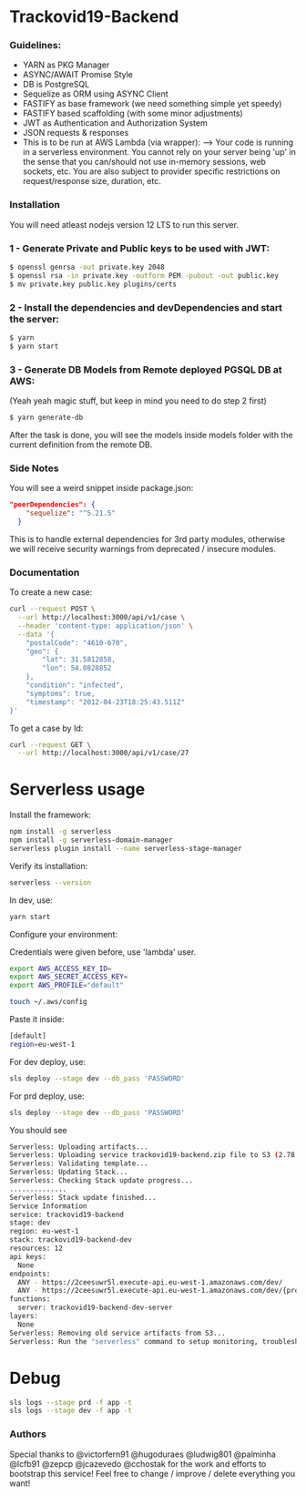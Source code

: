 # Trackovid19-Backend
### Guidelines:
- YARN as PKG Manager
- ASYNC/AWAIT Promise Style
- DB is PostgreSQL
- Sequelize as ORM using ASYNC Client
- FASTIFY as base framework (we need something simple yet speedy)
- FASTIFY based scaffolding (with some minor adjustments)
- JWT as Authentication and Authorization System
- JSON requests & responses
- This is to be run at AWS Lambda (via wrapper):
--> Your code is running in a serverless environment. You cannot rely on your server being 'up' in the sense that you can/should not use in-memory sessions, web sockets, etc. You are also subject to provider specific restrictions on request/response size, duration, etc.
### Installation
You will need atleast nodejs version 12 LTS to run this server.
### 1 - Generate Private and Public keys to be used with JWT:
```sh
$ openssl genrsa -out private.key 2048
$ openssl rsa -in private.key -outform PEM -pubout -out public.key
$ mv private.key public.key plugins/certs
```
### 2 - Install the dependencies and devDependencies and start the server:
```sh
$ yarn
$ yarn start
```
### 3 - Generate DB Models from Remote deployed PGSQL DB at AWS:
(Yeah yeah magic stuff, but keep in mind you need to do step 2 first)
```sh
$ yarn generate-db
```
After the task is done, you will see the models inside models folder with the current definition from the remote DB.
### Side Notes
You will see a weird snippet inside package.json:
```json
"peerDependencies": {
    "sequelize": "^5.21.5"
  }
```
This is to handle external dependencies for 3rd party modules, otherwise we will receive security warnings from deprecated / insecure modules.

### Documentation
To create a new case:
```sh
curl --request POST \
  --url http://localhost:3000/api/v1/case \
  --header 'content-type: application/json' \
  --data '{
	"postalCode": "4610-670",
	"geo": {
		"lat": 31.5812858,
		"lon": 54.0828852
	},
	"condition": "infected",
	"symptoms": true,
	"timestamp": "2012-04-23T18:25:43.511Z"
}'
```
To get a case by Id:
```sh
curl --request GET \
  --url http://localhost:3000/api/v1/case/27
```

# Serverless usage

Install the framework:

```sh
npm install -g serverless
npm install -g serverless-domain-manager
serverless plugin install --name serverless-stage-manager
```

Verify its installation:

```sh
serverless --version
```

In dev, use:


```sh
yarn start

```

Configure your environment:

Credentials were given before, use 'lambda' user.

```sh
export AWS_ACCESS_KEY_ID=
export AWS_SECRET_ACCESS_KEY=
export AWS_PROFILE="default"
```

```sh
touch ~/.aws/config
```

Paste it inside:

```sh
[default]
region=eu-west-1
```

For dev deploy, use:

```sh
sls deploy --stage dev --db_pass 'PASSWORD'

```

For prd deploy, use:

```sh
sls deploy --stage dev --db_pass 'PASSWORD'
```

You should see

```sh
Serverless: Uploading artifacts...
Serverless: Uploading service trackovid19-backend.zip file to S3 (2.78 MB)...
Serverless: Validating template...
Serverless: Updating Stack...
Serverless: Checking Stack update progress...
..............
Serverless: Stack update finished...
Service Information
service: trackovid19-backend
stage: dev
region: eu-west-1
stack: trackovid19-backend-dev
resources: 12
api keys:
  None
endpoints:
  ANY - https://2ceesuwr5l.execute-api.eu-west-1.amazonaws.com/dev/
  ANY - https://2ceesuwr5l.execute-api.eu-west-1.amazonaws.com/dev/{proxy+}
functions:
  server: trackovid19-backend-dev-server
layers:
  None
Serverless: Removing old service artifacts from S3...
Serverless: Run the "serverless" command to setup monitoring, troubleshooting and testing.

```

# Debug

```sh
sls logs --stage prd -f app -t
sls logs --stage dev -f app -t
```

### Authors
Special thanks to @victorfern91 @hugoduraes @ludwig801 @palminha @lcfb91 @zepcp @jcazevedo @cchostak for the work and efforts to bootstrap this service!
Feel free to change / improve / delete everything you want!
